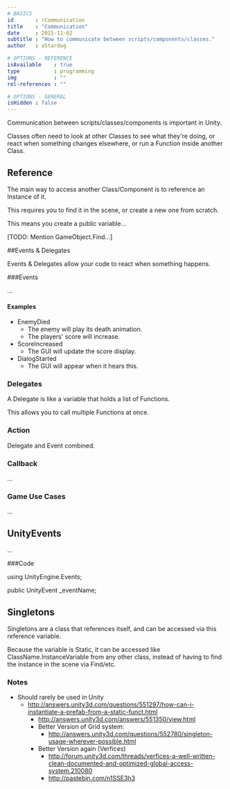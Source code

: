 ```yaml
---
# BASICS
id       : rCommunication
title    : "Communication"
date     : 2015-11-02
subtitle : "How to communicate between scripts/components/classes."
author   : aStardog

# OPTIONS - REFERENCE
isAvailable    : true
type           : programming
img            : ""
rel-references : ""

# OPTIONS - GENERAL
isHidden : false
---
```

Communication between scripts/classes/components is important in Unity.

Classes often need to look at other Classes to see what they're doing, or react when something changes elsewhere, or run a Function inside another Class.

## Reference

The main way to access another Class/Component is to reference an Instance of it.

This requires you to find it in the scene, or create a new one from scratch.

This means you create a public variable...

[TODO: Mention GameObject.Find...]

##Events & Delegates

Events & Delegates allow your code to react when something happens.

###Events

...

#### Examples

* EnemyDied
    * The enemy will play its death animation.
    * The players' score will increase.
* ScoreIncreased
    * The GUI will update the score display.
* DialogStarted
    * The GUI will appear when it hears this.

### Delegates

A Delegate is like a variable that holds a list of Functions.

This allows you to call multiple Functions at once.

### Action

Delegate and Event combined.

### Callback

...

### Game Use Cases

...

## UnityEvents

...

###Code

using UnityEngine.Events;

public UnityEvent _eventName;

## Singletons

Singletons are a class that references itself, and can be accessed via this reference variable.

Because the variable is Static, it can be accessed like ClassName.InstanceVariable from any other class, instead of having to find the instance in the scene via Find/etc.

### Notes

* Should rarely be used in Unity
    * http://answers.unity3d.com/questions/551297/how-can-i-instantiate-a-prefab-from-a-static-funct.html
        * http://answers.unity3d.com/answers/551350/view.html
        * Better Version of Grid system:
            * http://answers.unity3d.com/questions/552780/singleton-usage-wherever-possible.html
        * Better Version again (Verfices)
            * http://forum.unity3d.com/threads/verfices-a-well-written-clean-documented-and-optimized-global-access-system.210080
            * http://pastebin.com/n1SSE3h3
